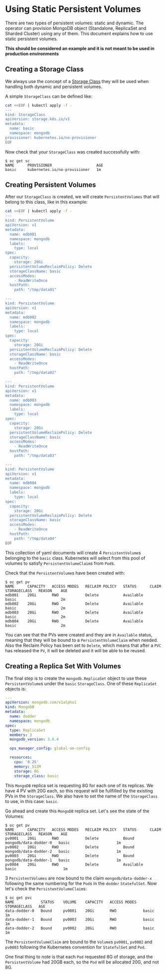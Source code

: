 # Using Static Persistent Volumes #

There are two types of persistent volumes: static and dynamic. The
operator can provision MongoDB object (Standalone, ReplicaSet and
Sharded Cluster) using any of them. This document explains how to use
static persistent volumes.

**This should be considered an example and it is not meant to be used
in production environments**

## Creating a Storage Class ##

We always use the concept of a [Storage
Class](https://kubernetes.io/docs/concepts/storage/storage-classes/)
they will be used when handling both dynamic and persistent volumes.

A simple `StorageClass` can be defined like:

```bash
cat <<EOF | kubectl apply -f -
---
kind: StorageClass
apiVersion: storage.k8s.io/v1
metadata:
  name: basic
  namespace: mongodb
provisioner: kubernetes.io/no-provisioner
EOF

```

Now check that your `StorageClass` was created successfully with:

```
$ oc get sc
NAME      PROVISIONER                    AGE
basic     kubernetes.io/no-provisioner   1m
```

## Creating Persistent Volumes ##

After our `StorageClass` is created, we will create
`PersistentVolumes` that will belong to this class, like in this
example:

```bash
cat <<EOF | kubectl apply -f -
---
kind: PersistentVolume
apiVersion: v1
metadata:
  name: mdb001
  namespace: mongodb
  labels:
    type: local
spec:
  capacity:
    storage: 20Gi
  persistentVolumeReclaimPolicy: Delete
  storageClassName: basic
  accessModes:
    - ReadWriteOnce
  hostPath:
    path: "/tmp/data01"

---
kind: PersistentVolume
apiVersion: v1
metadata:
  name: mdb002
  namespace: mongodb
  labels:
    type: local
spec:
  capacity:
    storage: 20Gi
  persistentVolumeReclaimPolicy: Delete
  storageClassName: basic
  accessModes:
    - ReadWriteOnce
  hostPath:
    path: "/tmp/data02"

---
kind: PersistentVolume
apiVersion: v1
metadata:
  name: mdb003
  namespace: mongodb
  labels:
    type: local
spec:
  capacity:
    storage: 20Gi
  persistentVolumeReclaimPolicy: Delete
  storageClassName: basic
  accessModes:
    - ReadWriteOnce
  hostPath:
    path: "/tmp/data03"

---
kind: PersistentVolume
apiVersion: v1
metadata:
  name: mdb004
  namespace: mongodb
  labels:
    type: local
spec:
  capacity:
    storage: 20Gi
  persistentVolumeReclaimPolicy: Delete
  storageClassName: basic
  accessModes:
    - ReadWriteOnce
  hostPath:
    path: "/tmp/data04"
EOF

```

This collection of yaml documents will create 4 `PersistentVolume`s
belonging to the `basic` class. Kubernetes will select from this pool
of volumes to satisfy `PersistentVolumeClaim`s from `Pod`s.

Check that the `PersistentVolume`s have been created with:

```
$ oc get pv
NAME      CAPACITY   ACCESS MODES   RECLAIM POLICY   STATUS      CLAIM     STORAGECLASS   REASON    AGE
mdb001    20Gi       RWO            Delete           Available             basic                    2m
mdb002    20Gi       RWO            Delete           Available             basic                    2m
mdb003    20Gi       RWO            Delete           Available             basic                    2m
mdb004    20Gi       RWO            Delete           Available             basic                    2m
```

You can see that the PVs were created and they are in `Available`
status, meaning that they will be bound to a `PersistentVolumeClaim`
when needed. Also the Reclaim Policy has been set to `Delete`, which
means that after a `PVC` has released the `PV`, it will be deleted and
it will be able to be reused.

## Creating a Replica Set With Volumes ##

The final step is to create the `mongodb.ReplicaSet` object to use
these `PersistentVolume`s under the `basic` `StorageClass`. One of
these `ReplicaSet` objects is:

```yaml
---
apiVersion: mongodb.com/v1alpha1
kind: MongoDB
metadata:
  name: dodder
  namespace: mongodb
spec:
  type: ReplicaSet
  members: 3
  mongodb_version: 3.6.4

  ops_manager_config: global-om-config

  resources:
    cpu: '0.25'
    memory: 512M
    storage: 8G
    storage_class: basic

```

This `MongoDB` replica set is requesting 8G for each one of its
replicas. We have 4 PV with 20G each, so this request will be
fullfilled by the existing PVs in the `StorageClass`. We also have to
set the name of the `StorageClass` to use, in this case: `basic`.

Go ahead and create this `MongoDB` replica set. Let's see the state of
the Volumes:

```
$ oc get pv
NAME      CAPACITY   ACCESS MODES   RECLAIM POLICY   STATUS      CLAIM                   STORAGECLASS   REASON    AGE
pv0001    20Gi       RWO            Delete           Bound       mongodb/data-dodder-0   basic                     1m
pv0002    20Gi       RWO            Delete           Bound       mongodb/data-dodder-2   basic                     1m
pv0003    20Gi       RWO            Delete           Bound       mongodb/data-dodder-1   basic                     1m
pv0004    20Gi       RWO            Delete           Available                           basic                     1m
```

3 `PersistentVolumes` are now bound to the claim
`mongodb/data-dodder-x` following the same numbering for the `Pod`s in
the `dodder` `StatefulSet`. Now let's check the
`PersistentVolumeClaim`s:

```
$ oc get pvc
NAME            STATUS    VOLUME    CAPACITY   ACCESS MODES   STORAGECLASS   AGE
data-dodder-0   Bound     pv0001    20Gi       RWO            basic           1m
data-dodder-1   Bound     pv0003    20Gi       RWO            basic           1m
data-dodder-2   Bound     pv0002    20Gi       RWO            basic           1m
```

The `PersistentVolumeClaim` are bound to the `Volume`s `pv0001`,
`pv0002` and `pv0003` following the Kubernetes convention for
`StatefulSet` and `Pod`.

One final thing to note is that each `Pod` requested 8G of storage,
and the `PersistentVolume` had 20GB each, so the `Pod` will be
allocated 20G, and not 8G.
